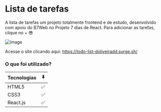 # Lista de tarefas

A lista de tarefas um projeto totalmente frontend e de estudo, desenvolvido com apoio do B7Web no Projeto 7 dias de React. Para adicionar as tarefas, clique no + 😎

![image](https://user-images.githubusercontent.com/98242025/175792051-3ba22456-f4eb-4fec-bad4-8fa8ea857869.png)


Acesse o site clicando aqui: https://todo-list-doliveiradd.surge.sh/

### O que foi utilizado? 
Tecnologias  |  ⬇️
--------- | ------
HTML5 | ✅	
CSS3 | ✅	
React.js  | ✅	


 
